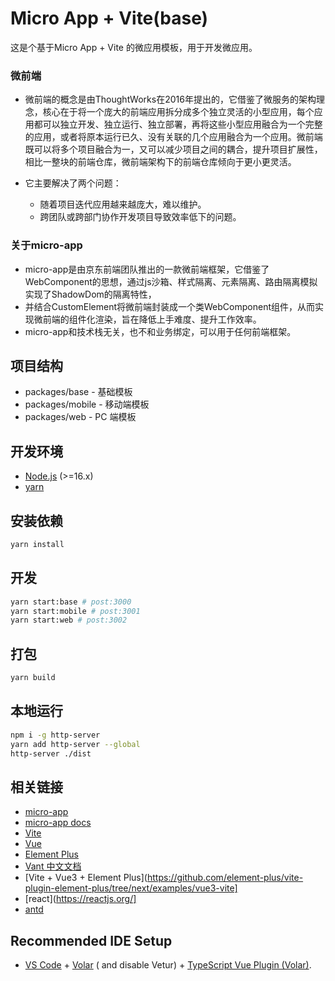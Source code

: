 # Micro App + Vite(base)

这是个基于Micro App + Vite 的微应用模板，用于开发微应用。

### 微前端

- 微前端的概念是由ThoughtWorks在2016年提出的，它借鉴了微服务的架构理念，核心在于将一个庞大的前端应用拆分成多个独立灵活的小型应用，每个应用都可以独立开发、独立运行、独立部署，再将这些小型应用融合为一个完整的应用，或者将原本运行已久、没有关联的几个应用融合为一个应用。微前端既可以将多个项目融合为一，又可以减少项目之间的耦合，提升项目扩展性，相比一整块的前端仓库，微前端架构下的前端仓库倾向于更小更灵活。

- 它主要解决了两个问题：
  - 随着项目迭代应用越来越庞大，难以维护。
  - 跨团队或跨部门协作开发项目导致效率低下的问题。

### 关于micro-app

- micro-app是由京东前端团队推出的一款微前端框架，它借鉴了WebComponent的思想，通过js沙箱、样式隔离、元素隔离、路由隔离模拟实现了ShadowDom的隔离特性，
- 并结合CustomElement将微前端封装成一个类WebComponent组件，从而实现微前端的组件化渲染，旨在降低上手难度、提升工作效率。
- micro-app和技术栈无关，也不和业务绑定，可以用于任何前端框架。

## 项目结构

- packages/base - 基础模板
- packages/mobile - 移动端模板
- packages/web - PC 端模板

## 开发环境

- [Node.js](https://nodejs.org/en/) (>=16.x)
- [yarn](https://classic.yarnpkg.com/en/docs/install/)

## 安装依赖

```bash
yarn install
```

## 开发

```bash
yarn start:base # post:3000
yarn start:mobile # post:3001
yarn start:web # post:3002
 ```

## 打包

```bash
yarn build
```

## 本地运行

```bash
npm i -g http-server
yarn add http-server --global
http-server ./dist
```

## 相关链接

- [micro-app](https://github.com/micro-app/micro-app)
- [micro-app docs](https://micro-zoe.github.io/micro-app/docs.html#/zh-cn/start)
- [Vite](https://vitejs.dev/)
- [Vue](https://v3.cn.vuejs.org/)
- [Element Plus](https://element-plus.gitee.io/#/zh-CN)
- [Vant 中文文档](https://vant-contrib.gitee.io/vant/#/zh-CN/home)
- [Vite + Vue3 + Element Plus](https://github.com/element-plus/vite-plugin-element-plus/tree/next/examples/vue3-vite]
- [react](https://reactjs.org/]
- [antd](https://ant.design/)

## Recommended IDE Setup

- [VS Code](https://code.visualstudio.com/) + [Volar](https://marketplace.visualstudio.com/items?itemName=Vue.volar) (
  and disable
  Vetur) + [TypeScript Vue Plugin (Volar)](https://marketplace.visualstudio.com/items?itemName=Vue.vscode-typescript-vue-plugin).
